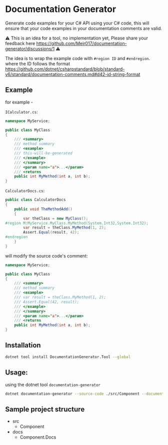# Documentation Generator

Generate code examples for your C# API using your C# code, this will ensure that your code examples in your documentation comments are valid.

⚠️ This is an idea for a tool, no implementation yet, Please share your feedback here https://github.com/Meir017/documentation-generator/discussions/1 ⚠️

The idea is to wrap the example code with `#region ID` and `#endregion`.
where the ID follows the format https://github.com/dotnet/csharpstandard/blob/standard-v6/standard/documentation-comments.md#d42-id-string-format

## Example

for example - 

`ICalculator.cs`:

```csharp
namespace MyService;

public class MyClass
{
    /// <summary>
    /// method summary
    /// <example>
    /// this-will-be-generated
    /// </example>
    /// </summary>
    /// <param name="a">...</param>
    /// <returns
    public int MyMethod(int a, int b);
}
```

`CalculatorDocs.cs`:

```csharp
public class CalculatorDocs
{
    public void TheMethodAdd()
    {
        var theClass = new MyClass();
#region M:MyService.MyClass.MyMethod(System.Int32,System.Int32);
        var result = theClass.MyMethod(1, 2);
        Assert.Equal(result, 42);
#endregion
    }
}
```

will modify the source code's comment:

```csharp
namespace MyService;

public class MyClass
{
    /// <summary>
    /// method summary
    /// <example>
    /// var result = theClass.MyMethod(1, 2);
    /// Assert.Equal(42, result);
    /// </example>
    /// </summary>
    /// <param name="a">...</param>
    /// <returns
    public int MyMethod(int a, int b);
}
```

## Installation

```bash
dotnet tool install DocumentationGenerator.Tool --global
```

## Usage:

using the dotnet tool `documentation-generator`

```bash
dotnet documentation-generator --source-code ./src/Component --documentation ./docs/Component.Docs
```

## Sample project structure

- src
  - Component
- docs
  - Component.Docs
